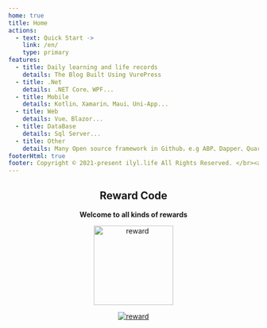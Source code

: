 ```yaml
---
home: true
title: Home
actions:
  - text: Quick Start ->
    link: /en/
    type: primary
features:
  - title: Daily learning and life records
    details: The Blog Built Using VurePress
  - title: .Net
    details: .NET Core、WPF...
  - title: Mobile
    details: Kotlin、Xamarin、Maui、Uni-App...
  - title: Web
    details: Vue、Blazor...
  - title: DataBase
    details: Sql Server...
  - title: Other
    details: Many Open source framework in Github，e.g ABP、Dapper、Quartz.Net、NLog..
footerHtml: true
footer: Copyright © 2021-present ilyl.life All Rights Reserved. </br><a href="http://beian.miit.gov.cn" target="_blank">苏ICP备2021053735号-1</a>&nbsp;&nbsp;<img  src="备案图标.png" alt="公网备案"/>&nbsp;&nbsp;<a href="http://www.beian.gov.cn/portal/registerSystemInfo?recordcode=32118302000302" target="_blank">苏公网安备32118302000302号</a> 
---
```


<div style="text-align:center;">

## Reward Code

**Welcome to all kinds of  rewards**

<img width="160" height="160" :src="$withBase('/images/reward.png')" alt="reward"/>

[![reward](https://badgen.net/github/last-commit/TgT982474256/blog/main)](https://ilyl.life/)
</div>

